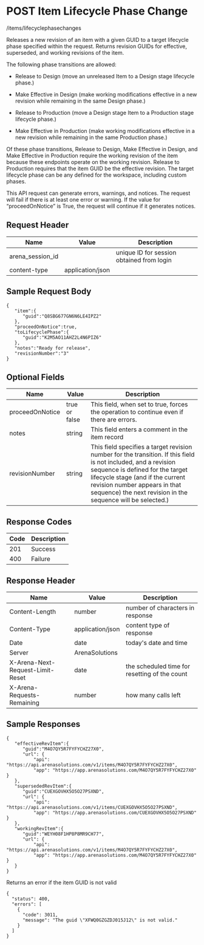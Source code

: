 # POST Item Lifecycle Phase Change


/items/lifecyclephasechanges

Releases a new revision of an item with a given GUID to a target lifecycle phase specified within the request. Returns revision GUIDs for effective, superseded, and working revisions of the item.

The following phase transitions are allowed:

* Release to Design
\(move an unreleased Item to a Design stage lifecycle phase.\)

* Make Effective in Design \(make working modifications effective in a new revision while remaining in the same Design phase.\)


* Release to Production
\(move a Design stage Item to a Production stage lifecycle phase.\)

* Make Effective in Production
\(make working modifications effective in a new revision while remaining in the same Production phase.\)


Of these phase transitions, Release to Design, Make Effective in Design, and Make Effective in Production require the working revision of the item because these endpoints operate on the working revision. Release to Production requires that the item GUID  be the effective revision. The target lifecycle phase can be any defined for the workspace, including custom phases.

This API request can generate  errors, warnings, and notices. The request will fail if there is at least one error or warning.  If the value for “proceedOnNotice” is True, the request will continue if it generates notices.

## Request Header

| Name<br> | Value<br> | Description<br> |
|  --- |  --- |  --- | 
| arena_session_id<br> |   | unique ID for session obtained from login<br> |
| content\-type<br> | application/json<br> |   |

## Sample Request Body
```
{  
   "item":{  
      "guid":"Q8SBG677GN6N6LE4IPZ2"
   },
   "proceedOnNotice":true,
   "toLifecyclePhase":{  
      "guid":"K2M5AO11AHZ2L4N6PIZ6"
   },
   "notes":"Ready for release",
   "revisionNumber":"3"
}
```
## Optional Fields

| Name<br> | Value<br> | Description<br> |
|  --- |  --- |  --- | 
| proceedOnNotice<br> | true or false<br> | This field, when set to true, forces the operation to continue even if there are errors.<br> |
| notes<br> | string<br> | This field enters a comment in the item record<br> |
| revisionNumber<br> | string<br> | This field specifies a target revision number for the transition. If this field is not included, and a revision sequence is defined for the target lifecycle stage \(and if the current revision number appears in that sequence\) the next revision in the sequence will be selected.\)<br> |

## Response Codes

| Code<br> | Description<br> |
|  --- |  --- | 
| 201<br> | Success<br> |
| 400<br> | Failure<br> |

## Response Header

| Name<br> | Value<br> | Description<br> |
|  --- |  --- |  --- | 
| Content\-Length<br> | number<br> | number of characters in response<br> |
| Content\-Type<br> | application/json<br> | content type of response<br> |
| Date<br> | date<br> | today's date and time<br> |
| Server<br> | ArenaSolutions<br> |   |
| X\-Arena\-Next\-Request\-Limit\-Reset<br> | date<br> | the scheduled time for resetting of the count<br> |
| X\-Arena\-Requests\-Remaining<br> | number<br> | how many calls left<br> |

## Sample Responses
```
{  
   "effectiveRevItem":{  
      "guid":"M4O7QY5R7FYFYCHZ27X0",
      "url": {
          "api": "https://api.arenasolutions.com/v1/items/M4O7QY5R7FYFYCHZ27X0",
          "app": "https://app.arenasolutions.com/M4O7QY5R7FYFYCHZ27X0"        }
   },
   "supersededRevItem":{  
      "guid":"CUEXGOVHX5O5O27PSXND",
      "url": {
          "api": "https://api.arenasolutions.com/v1/items/CUEXGOVHX5O5O27PSXND",
          "app": "https://app.arenasolutions.com/CUEXGOVHX5O5O27PSXND"       }
   },
   "workingRevItem":{  
      "guid":"WEYH08F1HP8P8MR9CH77",
      "url": {
          "api": "https://api.arenasolutions.com/v1/items/M4O7QY5R7FYFYCHZ27X0",
          "app": "https://app.arenasolutions.com/M4O7QY5R7FYFYCHZ27X0"       }
   }
}
```
Returns an error if the item GUID is not valid

```
{
  "status": 400,
  "errors": [
    {
      "code": 3011,
      "message": "The guid \"XFWQ0GZGZDJ015J12\" is not valid."
    }
  ]
}
```
